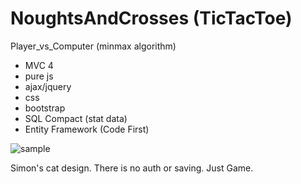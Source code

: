 # NoughtsAndCrosses (TicTacToe)
Player_vs_Computer (minmax algorithm) 

+ MVC 4
+ pure js
+ ajax/jquery
+ css
+ bootstrap
+ SQL Compact (stat data)
+ Entity Framework (Code First)



 ![sample](https://cloud.githubusercontent.com/assets/16032401/16298110/834ed7ee-3955-11e6-9e9e-c740e28816e0.JPG)
 
 Simon's cat design. There is no auth or saving. Just Game.
